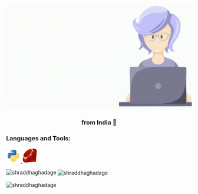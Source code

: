<img align=" centre" alt="Coding" width="1000" src="igff.gif">

<h3 align="center">from India 🙏</h3>



<h3 align="left">Languages and Tools:</h3>
<p align="left"> <a href="https://www.python.org" target="_blank" rel="noreferrer"> <img src="https://raw.githubusercontent.com/devicons/devicon/master/icons/python/python-original.svg" alt="python" width="40" height="40"/> </a> <a href="https://www.ruby-lang.org/en/" target="_blank" rel="noreferrer"> <img src="https://raw.githubusercontent.com/devicons/devicon/master/icons/ruby/ruby-original.svg" alt="ruby" width="40" height="40"/> </a> </p>

<p><img align="left" src="https://github-readme-stats.vercel.app/api/top-langs?username=shraddhaghadage&show_icons=true&locale=en&layout=compact" alt="shraddhaghadage" /></p>

<p>&nbsp;<img align="center" src="https://github-readme-stats.vercel.app/api?username=shraddhaghadage&show_icons=true&locale=en" alt="shraddhaghadage" /></p>

<p><img align="center" src="https://github-readme-streak-stats.herokuapp.com/?user=shraddhaghadage&" alt="shraddhaghadage" /></p>

